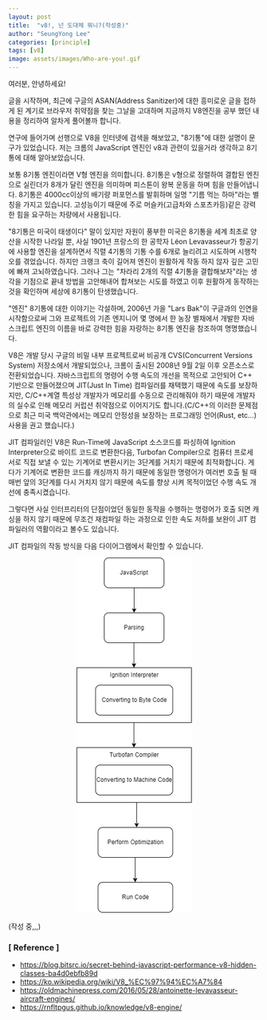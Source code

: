 ```yaml
---
layout: post
title:  "v8!, 넌 도대체 뭐니?(작성중)"
author: "SeungYong Lee"
categories: [principle]
tags: [v8]
image: assets/images/Who-are-you!.gif
---
```

여러분, 안녕하세요!

글을 시작하며, 최근에 구글의 ASAN(Address Sanitizer)에 대한 흥미로운 글을 접하게 된 계기로 브라우저 취약점을 찾는 그날을 고대하며 지금까지 V8엔진을 공부 했던 내용을 정리하여 알차게 풀어볼까 합니다.

연구에 들어가며 선행으로 V8을 인터넷에 검색을 해보았고, "8기통"에 대한 설명이 문구가 있었습니다. 저는 크롬의 JavaScript 엔진인 v8과 관련이 있을거라 생각하고 8기통에 대해 알아보았습니다.

보통 8기통 엔진이라면 V형 엔진을 의미합니다. 8기통은 v형으로 정렬하여 결합된 엔진으로 실린더가 8개가 달린 엔진을 의미하며 피스톤이 왕복 운동을 하며 힘을 만들어냅니다. 8기통은 4000cc이상의 배기량 퍼포먼스를 발휘하며 일명 "기름 먹는 하마"라는 별칭을 가지고 있습니다. 고성능이기 때문에 주로 머슬카(고급차와 스포츠카등)같은 강력한 힘을 요구하는 차량에서 사용됩니다. 

"8기통은 미국이 태생이다" 말이 있지만 자원이 풍부한 미국은 8기통을 세계 최초로 양산을 시작한 나라일 뿐, 사실 1901년 프랑스의 한 공학자 Léon Levavasseur가 항공기에 사용할 엔진을 설계하면서 직렬 4기통의 기통 수를 6개로 늘리려고 시도하며 시행착오를 겪었습니다. 하지만 크랭크 축이 길어져 엔진이 원활하게 작동 하지 않자 깊은 고민에 빠져 고뇌하였습니다. 그러나 그는 "차라리 2개의 직렬 4기통을 결합해보자"라는 생각을 기점으로 끝내 방법을 고안해내어 합쳐보는 시도를 하였고 이후 원활하게 동작하는 것을 확인하며 세상에 8기통이 탄생했습니다.

"엔진" 8기통에 대한 이야기는 각설하며, 2006년 가을 "Lars Bak"이 구글과의 인연을 시작함으로써 그와 프로젝트의 기존 엔지니어 몇 명에서 한 농장 별채에서 개발한 자바스크립트 엔진의 이름을 바로 강력한 힘을 자랑하는 8기통 엔진을 참조하여 명명했습니다.

V8은 개발 당시 구글의 비밀 내부 프로젝트로써 비공개 CVS(Concurrent Versions System) 저장소에서 개발되었으나, 크롬이 출시된 2008년 9월 2일 이후 오픈소스로 전환되었습니다.
자바스크립트의 명령어 수행 속도의 개선을 목적으로 고안되어 C++ 기반으로 만들어졌으며 JIT(Just In Time) 컴파일러를 채택했기 때문에 속도를 보장하지만, C/C++계열 특성상 개발자가 메모리를 수동으로 관리해줘야 하기 때문에 개발자의 실수로 인해 메모리 커럽션 취약점으로 이어지기도 합니다.(C/C++의 이러한 문제점으로 최근 미국 백악관에서는 메모리 안정성을 보장하는 프로그래밍 언어(Rust, etc...) 사용을 권고 했습니다.)

JIT 컴파일러인 V8은 Run-Time에 JavaScript 소스코드를 파싱하여 Ignition Interpreter으로 바이트 코드로 변환한다음, Turbofan Compiler으로 컴퓨터 프로세서로 직접 보낼 수 있는 기계어로 변환시키는 3단계를 거치기 때문에 최적화합니다. 게다가 기계어로 변환한 코드를 캐싱까지 하기 때문에 동일한 명령어가 여러번 호출 될 때 매번 앞의 3단계를 다시 거치지 않기 때문에 속도를 향상 시켜 목적이었던 수행 속도 개선에 충족시켰습니다. 

그렇다면 사실 인터프리터의 단점이었던 동일한 동작을 수행하는 명령어가 호출 되면 캐싱을 하지 않기 때문에 무조건 재컴파일 하는 과정으로 인한 속도 저하를 보완이 JIT 컴파일러의 역활이라고 볼수도 있습니다.

JIT 컴파일의 작동 방식을 다음 다이어그램에서 확인할 수 있습니다. <br>
<p align="center">
    <img src="../assets/images/v8_jit.png">
</p>


(작성 중,,,)

### [ Reference ]
- https://blog.bitsrc.io/secret-behind-javascript-performance-v8-hidden-classes-ba4d0ebfb89d
- https://ko.wikipedia.org/wiki/V8_%EC%97%94%EC%A7%84
- https://oldmachinepress.com/2016/05/28/antoinette-levavasseur-aircraft-engines/
- https://rnfltpgus.github.io/knowledge/v8-engine/